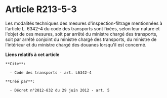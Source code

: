 # Article R213-5-3

Les modalités techniques des mesures d'inspection-filtrage mentionnées à l'article L. 6342-4 du code des transports sont
fixées, selon leur nature et l'objet de ces mesures, soit par arrêté du ministre chargé des transports, soit par arrêté
conjoint du ministre chargé des transports, du ministre de l'intérieur et du ministre chargé des douanes lorsqu'il est
concerné.

**Liens relatifs à cet article**

	**Cite**:

	  - Code des transports - art. L6342-4

	**Créé par**:

	  - Décret n°2012-832 du 29 juin 2012 - art. 5

